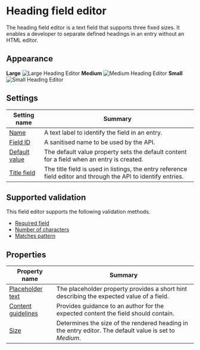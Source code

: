 # Heading field editor
The heading field editor is a text field that supports three fixed sizes. It enables a developer to separate defined headings in an entry without an HTML editor.


## Appearance
**Large**
![Large Heading Editor](/images/field-editor-heading-large.png)
**Medium**
![Medium Heading Editor](/images/field-editor-heading-medium.png)
**Small**
![Small Heading Editor](/images/field-editor-heading-small.png)

## Settings
| Setting name | Summary|
| ---| --- |
| [Name](/content-types/field-editors/field-settings.md#name) | A text label to identify the field in an entry.|
| [Field ID](/content-types/field-editors/field-settings.md#field-id) | A sanitised name to be used by the API. |
| [Default value](/content-types/field-editors/field-settings.md#default-value) | The default value property sets the default content for a field when an entry is created. |
| [Title field](/content-types/field-editors/field-settings.md#title-field) | The title field is used in listings, the entry reference field editor and through the API to identify entries. |

## Supported validation
This field editor supports the following validation methods.

- [Required field](/content-types/validation/required-validation.md)
- [Number of characters](/content-types/validation/character-count-validation.md)
- [Matches pattern](/content-types/validation/regex-validation.md)

## Properties

| Property name | Summary|
| ---| --- |
| [Placeholder text](/content-types/field-editors/field-properties.md#placeholder-text) | The placeholder property provides a short hint describing the expected value of a field. |
| [Content guidelines](/content-types/field-editors/field-properties.md#content-guidelines) |  Provides guidance to an author for the expected content the field should contain. |
| [Size](/content-types/field-editors/field-properties.md#editor-size) | Determines the size of the rendered heading in the entry editor. The default value is set to *Medium*. |
